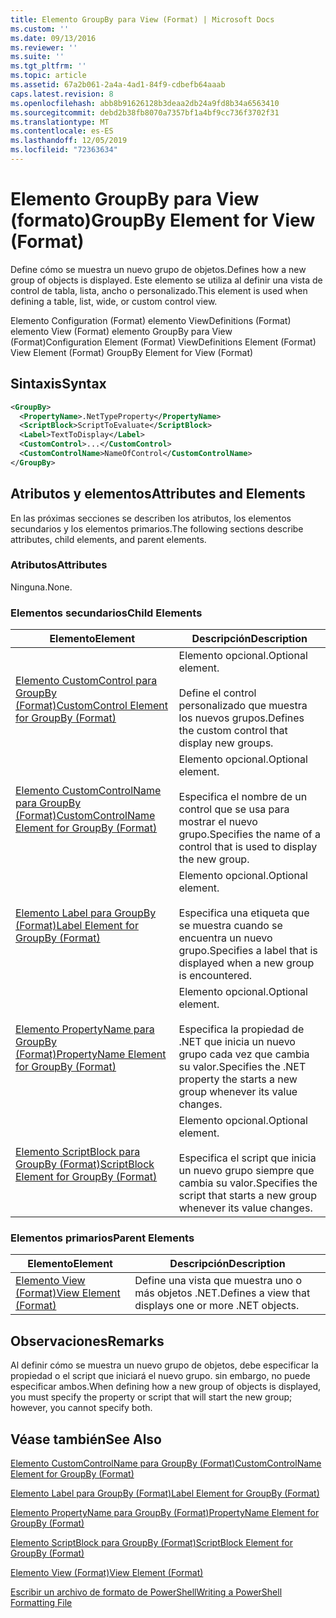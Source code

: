 ```yaml
---
title: Elemento GroupBy para View (Format) | Microsoft Docs
ms.custom: ''
ms.date: 09/13/2016
ms.reviewer: ''
ms.suite: ''
ms.tgt_pltfrm: ''
ms.topic: article
ms.assetid: 67a2b061-2a4a-4ad1-84f9-cdbefb64aaab
caps.latest.revision: 8
ms.openlocfilehash: abb8b91626128b3deaa2db24a9fd8b34a6563410
ms.sourcegitcommit: debd2b38fb8070a7357bf1a4bf9cc736f3702f31
ms.translationtype: MT
ms.contentlocale: es-ES
ms.lasthandoff: 12/05/2019
ms.locfileid: "72363634"
---
```

# <a name="groupby-element-for-view-format"></a><span data-ttu-id="0d214-102">Elemento GroupBy para View (formato)</span><span class="sxs-lookup"><span data-stu-id="0d214-102">GroupBy Element for View (Format)</span></span>

<span data-ttu-id="0d214-103">Define cómo se muestra un nuevo grupo de objetos.</span><span class="sxs-lookup"><span data-stu-id="0d214-103">Defines how a new group of objects is displayed.</span></span> <span data-ttu-id="0d214-104">Este elemento se utiliza al definir una vista de control de tabla, lista, ancho o personalizado.</span><span class="sxs-lookup"><span data-stu-id="0d214-104">This element is used when defining a table, list, wide, or custom control view.</span></span>

<span data-ttu-id="0d214-105">Elemento Configuration (Format) elemento ViewDefinitions (Format) elemento View (Format) elemento GroupBy para View (Format)</span><span class="sxs-lookup"><span data-stu-id="0d214-105">Configuration Element (Format) ViewDefinitions Element (Format) View Element (Format) GroupBy Element for View (Format)</span></span>

## <a name="syntax"></a><span data-ttu-id="0d214-106">Sintaxis</span><span class="sxs-lookup"><span data-stu-id="0d214-106">Syntax</span></span>

```xml
<GroupBy>
  <PropertyName>.NetTypeProperty</PropertyName>
  <ScriptBlock>ScriptToEvaluate</ScriptBlock>
  <Label>TextToDisplay</Label>
  <CustomControl>...</CustomControl>
  <CustomControlName>NameOfControl</CustomControlName>
</GroupBy>
```

## <a name="attributes-and-elements"></a><span data-ttu-id="0d214-107">Atributos y elementos</span><span class="sxs-lookup"><span data-stu-id="0d214-107">Attributes and Elements</span></span>

<span data-ttu-id="0d214-108">En las próximas secciones se describen los atributos, los elementos secundarios y los elementos primarios.</span><span class="sxs-lookup"><span data-stu-id="0d214-108">The following sections describe attributes, child elements, and parent elements.</span></span>

### <a name="attributes"></a><span data-ttu-id="0d214-109">Atributos</span><span class="sxs-lookup"><span data-stu-id="0d214-109">Attributes</span></span>

<span data-ttu-id="0d214-110">Ninguna.</span><span class="sxs-lookup"><span data-stu-id="0d214-110">None.</span></span>

### <a name="child-elements"></a><span data-ttu-id="0d214-111">Elementos secundarios</span><span class="sxs-lookup"><span data-stu-id="0d214-111">Child Elements</span></span>

|<span data-ttu-id="0d214-112">Elemento</span><span class="sxs-lookup"><span data-stu-id="0d214-112">Element</span></span>|<span data-ttu-id="0d214-113">Descripción</span><span class="sxs-lookup"><span data-stu-id="0d214-113">Description</span></span>|
|-------------|-----------------|
|[<span data-ttu-id="0d214-114">Elemento CustomControl para GroupBy (Format)</span><span class="sxs-lookup"><span data-stu-id="0d214-114">CustomControl Element for GroupBy (Format)</span></span>](./customcontrol-element-for-groupby-format.md)|<span data-ttu-id="0d214-115">Elemento opcional.</span><span class="sxs-lookup"><span data-stu-id="0d214-115">Optional element.</span></span><br /><br /> <span data-ttu-id="0d214-116">Define el control personalizado que muestra los nuevos grupos.</span><span class="sxs-lookup"><span data-stu-id="0d214-116">Defines the custom control that display new groups.</span></span>|
|[<span data-ttu-id="0d214-117">Elemento CustomControlName para GroupBy (Format)</span><span class="sxs-lookup"><span data-stu-id="0d214-117">CustomControlName Element for GroupBy (Format)</span></span>](./customcontrolname-element-for-groupby-format.md)|<span data-ttu-id="0d214-118">Elemento opcional.</span><span class="sxs-lookup"><span data-stu-id="0d214-118">Optional element.</span></span><br /><br /> <span data-ttu-id="0d214-119">Especifica el nombre de un control que se usa para mostrar el nuevo grupo.</span><span class="sxs-lookup"><span data-stu-id="0d214-119">Specifies the name of a control that is used to display the new group.</span></span>|
|[<span data-ttu-id="0d214-120">Elemento Label para GroupBy (Format)</span><span class="sxs-lookup"><span data-stu-id="0d214-120">Label Element for GroupBy (Format)</span></span>](./label-element-for-groupby-format.md)|<span data-ttu-id="0d214-121">Elemento opcional.</span><span class="sxs-lookup"><span data-stu-id="0d214-121">Optional element.</span></span><br /><br /> <span data-ttu-id="0d214-122">Especifica una etiqueta que se muestra cuando se encuentra un nuevo grupo.</span><span class="sxs-lookup"><span data-stu-id="0d214-122">Specifies a label that is displayed when a new group is encountered.</span></span>|
|[<span data-ttu-id="0d214-123">Elemento PropertyName para GroupBy (Format)</span><span class="sxs-lookup"><span data-stu-id="0d214-123">PropertyName Element for GroupBy (Format)</span></span>](./propertyname-element-for-groupby-format.md)|<span data-ttu-id="0d214-124">Elemento opcional.</span><span class="sxs-lookup"><span data-stu-id="0d214-124">Optional element.</span></span><br /><br /> <span data-ttu-id="0d214-125">Especifica la propiedad de .NET que inicia un nuevo grupo cada vez que cambia su valor.</span><span class="sxs-lookup"><span data-stu-id="0d214-125">Specifies the .NET property the starts a new group whenever its value changes.</span></span>|
|[<span data-ttu-id="0d214-126">Elemento ScriptBlock para GroupBy (Format)</span><span class="sxs-lookup"><span data-stu-id="0d214-126">ScriptBlock Element for GroupBy (Format)</span></span>](./scriptblock-element-for-groupby-format.md)|<span data-ttu-id="0d214-127">Elemento opcional.</span><span class="sxs-lookup"><span data-stu-id="0d214-127">Optional element.</span></span><br /><br /> <span data-ttu-id="0d214-128">Especifica el script que inicia un nuevo grupo siempre que cambia su valor.</span><span class="sxs-lookup"><span data-stu-id="0d214-128">Specifies the script that starts a new group whenever its value changes.</span></span>|

### <a name="parent-elements"></a><span data-ttu-id="0d214-129">Elementos primarios</span><span class="sxs-lookup"><span data-stu-id="0d214-129">Parent Elements</span></span>

|<span data-ttu-id="0d214-130">Elemento</span><span class="sxs-lookup"><span data-stu-id="0d214-130">Element</span></span>|<span data-ttu-id="0d214-131">Descripción</span><span class="sxs-lookup"><span data-stu-id="0d214-131">Description</span></span>|
|-------------|-----------------|
|[<span data-ttu-id="0d214-132">Elemento View (Format)</span><span class="sxs-lookup"><span data-stu-id="0d214-132">View Element (Format)</span></span>](./view-element-format.md)|<span data-ttu-id="0d214-133">Define una vista que muestra uno o más objetos .NET.</span><span class="sxs-lookup"><span data-stu-id="0d214-133">Defines a view that displays one or more .NET objects.</span></span>|

## <a name="remarks"></a><span data-ttu-id="0d214-134">Observaciones</span><span class="sxs-lookup"><span data-stu-id="0d214-134">Remarks</span></span>

<span data-ttu-id="0d214-135">Al definir cómo se muestra un nuevo grupo de objetos, debe especificar la propiedad o el script que iniciará el nuevo grupo. sin embargo, no puede especificar ambos.</span><span class="sxs-lookup"><span data-stu-id="0d214-135">When defining how a new group of objects is displayed, you must specify the property or script that will start the new group; however, you cannot specify both.</span></span>

## <a name="see-also"></a><span data-ttu-id="0d214-136">Véase también</span><span class="sxs-lookup"><span data-stu-id="0d214-136">See Also</span></span>

[<span data-ttu-id="0d214-137">Elemento CustomControlName para GroupBy (Format)</span><span class="sxs-lookup"><span data-stu-id="0d214-137">CustomControlName Element for GroupBy (Format)</span></span>](./customcontrolname-element-for-groupby-format.md)

[<span data-ttu-id="0d214-138">Elemento Label para GroupBy (Format)</span><span class="sxs-lookup"><span data-stu-id="0d214-138">Label Element for GroupBy (Format)</span></span>](./label-element-for-groupby-format.md)

[<span data-ttu-id="0d214-139">Elemento PropertyName para GroupBy (Format)</span><span class="sxs-lookup"><span data-stu-id="0d214-139">PropertyName Element for GroupBy (Format)</span></span>](./propertyname-element-for-groupby-format.md)

[<span data-ttu-id="0d214-140">Elemento ScriptBlock para GroupBy (Format)</span><span class="sxs-lookup"><span data-stu-id="0d214-140">ScriptBlock Element for GroupBy (Format)</span></span>](./scriptblock-element-for-groupby-format.md)

[<span data-ttu-id="0d214-141">Elemento View (Format)</span><span class="sxs-lookup"><span data-stu-id="0d214-141">View Element (Format)</span></span>](./view-element-format.md)

[<span data-ttu-id="0d214-142">Escribir un archivo de formato de PowerShell</span><span class="sxs-lookup"><span data-stu-id="0d214-142">Writing a PowerShell Formatting File</span></span>](./writing-a-powershell-formatting-file.md)

